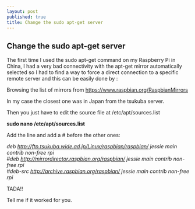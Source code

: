 ```yaml
---
layout: post
published: true
title: Change the sudo apt-get server
---
```

## Change the sudo apt-get server

The first time I used the sudo apt-get command on my Raspberry Pi in China, I had a very bad connectivity with the apt-get mirror automatically selected so I had to find a way to force a direct connection to a specific remote server and this can be easily done by :  

Browsing the list of mirrors from https://www.raspbian.org/RaspbianMirrors  

In my case the closest one was in Japan from the tsukuba server. 

Then you just have to edit the source file at /etc/apt/sources.list  

**sudo nano /etc/apt/sources.list**

Add the line and add a # before the other ones:

_deb http://ftp.tsukuba.wide.ad.jp/Linux/raspbian/raspbian/ jessie main contrib non-free rpi  
#deb http://mirrordirector.raspbian.org/raspbian/ jessie main contrib non-free rpi  
#deb-src http://archive.raspbian.org/raspbian/ jessie main contrib non-free rpi_  

TADA!!  

Tell me if it worked for you.  
